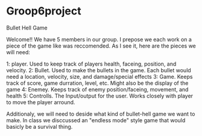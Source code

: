 # Groop6project
Bullet Hell Game

Welcome!!
We have 5 members in our group.  I prepose we each work on a piece of the game like was reccomended. As I see it, here are the pieces we will need:

1: player.  Used to keep track of players health, faceing, position, and velocity.
2: Bullet.  Used to make the bullets in the game.  Each bullet would need a location, velocity, size, and damage/special effects
3: Game.  Keeps track of score, game durration, level, etc.  Might also be the display of the game
4: Enemey.  Keeps track of enemy position/faceing, movement, and health
5: Controlls.  The Input/output for the user.  Works closely with player to move the player arround.

Additionaly, we will need to deside what kind of bullet-hell game we want to make.  In class we disccussed an "endless mode" style game that would basicly be a survival thing.  
